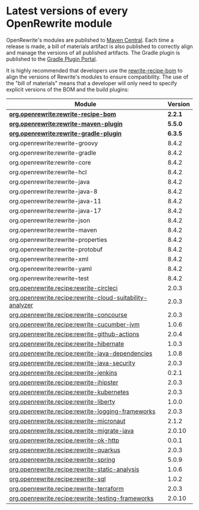 # Latest versions of every OpenRewrite module

OpenRewrite's modules are published to [Maven Central](https://search.maven.org/search?q=org.openrewrite). Each time a release is made, a bill of materials artifact is also published to correctly align and manage the versions of all published artifacts. The Gradle plugin is published to the [Gradle Plugin Portal](https://plugins.gradle.org/plugin/org.openrewrite.rewrite).

It is highly recommended that developers use the [rewrite-recipe-bom](https://github.com/openrewrite/rewrite-recipe-bom) to align the versions of Rewrite's modules to ensure compatibility. The use of the "bill of materials" means that a developer will only need to specify explicit versions of the BOM and the build plugins:

| Module                                                                                                                          | Version   |
| --------------------------------------------------------------------------------------------------------------------------------| ----------|
| [**org.openrewrite:rewrite-recipe-bom**](https://github.com/openrewrite/rewrite-recipe-bom)                                     | **2.2.1** |
| [**org.openrewrite:rewrite-maven-plugin**](https://github.com/openrewrite/rewrite-maven-plugin)                                 | **5.5.0** |
| [**org.openrewrite:rewrite-gradle-plugin**](https://github.com/openrewrite/rewrite-gradle-plugin)                               | **6.3.5**|
| org.openrewrite:rewrite-groovy                                                                                                  | 8.4.2     |
| org.openrewrite:rewrite-gradle                                                                                                  | 8.4.2     |
| org.openrewrite:rewrite-core                                                                                                    | 8.4.2     |
| org.openrewrite:rewrite-hcl                                                                                                     | 8.4.2     |
| org.openrewrite:rewrite-java                                                                                                    | 8.4.2     |
| org.openrewrite:rewrite-java-8                                                                                                  | 8.4.2     |
| org.openrewrite:rewrite-java-11                                                                                                 | 8.4.2     |
| org.openrewrite:rewrite-java-17                                                                                                 | 8.4.2     |
| org.openrewrite:rewrite-json                                                                                                    | 8.4.2     |
| org.openrewrite:rewrite-maven                                                                                                   | 8.4.2     |
| org.openrewrite:rewrite-properties                                                                                              | 8.4.2     |
| org.openrewrite:rewrite-protobuf                                                                                                | 8.4.2     |
| org.openrewrite:rewrite-xml                                                                                                     | 8.4.2     |
| org.openrewrite:rewrite-yaml                                                                                                    | 8.4.2     |
| org.openrewrite:rewrite-test                                                                                                    | 8.4.2     |
| [org.openrewrite.recipe:rewrite-circleci](https://github.com/openrewrite/rewrite-circleci)                                      | 2.0.3     |
| [org.openrewrite.recipe:rewrite-cloud-suitability-analyzer](https://github.com/openrewrite/rewrite-cloud-suitability-analyzer)  | 2.0.3     |
| [org.openrewrite.recipe:rewrite-concourse](https://github.com/openrewrite/rewrite-concourse)                                    | 2.0.3     |
| [org.openrewrite.recipe:rewrite-cucumber-jvm](https://github.com/openrewrite/rewrite-cucumber-jvm)                              | 1.0.6     |
| [org.openrewrite.recipe:rewrite-github-actions](https://github.com/openrewrite/rewrite-github-actions)                          | 2.0.4     |
| [org.openrewrite.recipe:rewrite-hibernate](https://github.com/openrewrite/rewrite-hibernate)                                    | 1.0.3     |
| [org.openrewrite.recipe:rewrite-java-dependencies](https://github.com/openrewrite/rewrite-java-dependencies)                    | 1.0.8     |
| [org.openrewrite.recipe:rewrite-java-security](https://github.com/openrewrite/rewrite-java-security)                            | 2.0.3     |
| [org.openrewrite.recipe:rewrite-jenkins](https://github.com/openrewrite/rewrite-jenkins)                                        | 0.2.1     |
| [org.openrewrite.recipe:rewrite-jhipster](https://github.com/openrewrite/rewrite-jhipster)                                      | 2.0.3     |
| [org.openrewrite.recipe:rewrite-kubernetes](https://github.com/openrewrite/rewrite-kubernetes)                                  | 2.0.3     |
| [org.openrewrite.recipe:rewrite-liberty](https://github.com/openrewrite/rewrite-liberty)                                        | 1.0.0     |
| [org.openrewrite.recipe:rewrite-logging-frameworks](https://github.com/openrewrite/rewrite-logging-frameworks)                  | 2.0.3     |
| [org.openrewrite.recipe:rewrite-micronaut](https://github.com/openrewrite/rewrite-micronaut)                                    | 2.1.2     |
| [org.openrewrite.recipe.rewrite-migrate-java](https://github.com/openrewrite/rewrite-migrate-java)                              | 2.0.10     |
| [org.openrewrite.recipe.rewrite-ok-http](https://github.com/openrewrite/rewrite-okhttp)                                         | 0.0.1     |
| [org.openrewrite.recipe:rewrite-quarkus](https://github.com/openrewrite/rewrite-quarkus)                                        | 2.0.3     |
| [org.openrewrite.recipe:rewrite-spring](https://github.com/openrewrite/rewrite-spring)                                          | 5.0.9     |
| [org.openrewrite.recipe:rewrite-static-analysis](https://github.com/openrewrite/rewrite-static-analysis)                        | 1.0.6     |
| [org.openrewrite.recipe:rewrite-sql](https://github.com/openrewrite/rewrite-sql)                                                | 1.0.2     |
| [org.openrewrite.recipe:rewrite-terraform](https://github.com/openrewrite/rewrite-terraform)                                    | 2.0.3     |
| [org.openrewrite.recipe:rewrite-testing-frameworks](https://github.com/openrewrite/rewrite-testing-frameworks)                  | 2.0.10     |
